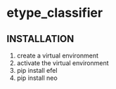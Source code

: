 # etype_classifier

## INSTALLATION

1. create a virtual environment
2. activate the virtual environment
3. pip install efel
4. pip install neo
